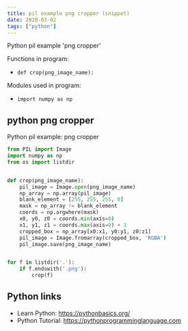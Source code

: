 ```yaml
---
title: pil example png cropper (snippet)
date: 2020-03-02
tags: ["python"]
---
```

Python pil example 'png cropper'

Functions in program: 
* `def crop(png_image_name):`

Modules used in program: 
* `import numpy as np`

## python png cropper

Python pil example: png cropper

```python
from PIL import Image
import numpy as np
from os import listdir


def crop(png_image_name):
    pil_image = Image.open(png_image_name)
    np_array = np.array(pil_image)
    blank_element = [255, 255, 255, 0]
    mask = np_array != blank_element
    coords = np.argwhere(mask)
    x0, y0, z0 = coords.min(axis=0)
    x1, y1, z1 = coords.max(axis=0) + 1
    cropped_box = np_array[x0:x1, y0:y1, z0:z1]
    pil_image = Image.fromarray(cropped_box, 'RGBA')
    pil_image.save(png_image_name)


for f in listdir('.'):
    if f.endswith('.png'):
        crop(f)


```

## Python links

- Learn Python: https://pythonbasics.org/
- Python Tutorial: https://pythonprogramminglanguage.com
